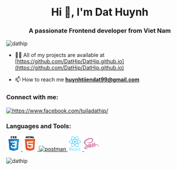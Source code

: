 <h1 align="center">Hi 👋, I'm Dat Huynh</h1>
<h3 align="center">A passionate Frontend developer from Viet Nam</h3>

<p align="left"> <img src="https://komarev.com/ghpvc/?username=dathip&label=Profile%20views&color=0e75b6&style=flat" alt="dathip" /> </p>


- 👨‍💻 All of my projects are available at [https://github.com/DatHip/DatHip.github.io](https://github.com/DatHip/DatHip.github.io)

- 📫 How to reach me **huynhtiiendat99@gmail.com**

<h3 align="left">Connect with me:</h3>
<p align="left">
<a href="https://fb.com/https://www.facebook.com/tuiladathip/" target="blank"><img align="center" src="https://raw.githubusercontent.com/rahuldkjain/github-profile-readme-generator/master/src/images/icons/Social/facebook.svg" alt="https://www.facebook.com/tuiladathip/" height="30" width="40" /></a>
</p>

<h3 align="left">Languages and Tools:</h3>
<p align="left"> <a href="https://www.w3schools.com/css/" target="_blank" rel="noreferrer"> <img src="https://raw.githubusercontent.com/devicons/devicon/master/icons/css3/css3-original-wordmark.svg" alt="css3" width="40" height="40"/> </a> <a href="https://www.w3.org/html/" target="_blank" rel="noreferrer"> <img src="https://raw.githubusercontent.com/devicons/devicon/master/icons/html5/html5-original-wordmark.svg" alt="html5" width="40" height="40"/> </a> <a href="https://developer.mozilla.org/en-US/docs/Web/JavaScript" target="_blank" <img src="https://raw.githubusercontent.com/devicons/devicon/master/icons/nodejs/nodejs-original-wordmark.svg" alt="nodejs" width="40" height="40"/> </a> <a href="https://postman.com" target="_blank" rel="noreferrer"> <img src="https://www.vectorlogo.zone/logos/getpostman/getpostman-icon.svg" alt="postman" width="40" height="40"/> </a> <a href="https://reactjs.org/" target="_blank" rel="noreferrer"> <img src="https://raw.githubusercontent.com/devicons/devicon/master/icons/react/react-original-wordmark.svg" alt="react" width="40" height="40"/> </a> <a href="https://sass-lang.com" target="_blank" rel="noreferrer"> <img src="https://raw.githubusercontent.com/devicons/devicon/master/icons/sass/sass-original.svg" alt="sass" width="40" height="40"/> </a> </p>

<p ><img align="center" src="https://github-readme-stats.vercel.app/api/top-langs?username=dathip&show_icons=true&locale=en&layout=compact" alt="dathip" /></p>
</p>
